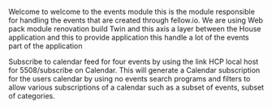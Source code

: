 Welcome to welcome to the events module this is the module responsible for handling the events that are created through fellow.io. We are using Web pack module renovation build Twin and this axis a layer between the House application and this to provide application this handle a lot of the events part of the application


Subscribe to calendar feed for four events by using the link HCP local host for 5508/subscribe on Calendar. This will generate a Calendar subscription for the users calendar by using no events search programs and filters to allow various subscriptions of a calendar such as a subset of events, subset of categories.